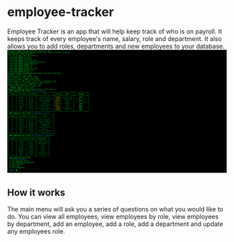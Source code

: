 # employee-tracker

Employee Tracker is an app that will help keep track of who is on payroll.  It keeps track of every employee's name, salary, role and department.  It also allows you to add roles, departments and new employees to your database. 
![image](https://github.com/Millmr/employee-tracker/blob/main/tracker.png)

## How it works

The main menu will ask you a series of questions on what you would like to do. You can view all employees, view employees by role, view employees by department, add an employee, add a role, add a department and update any employees role. 
